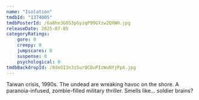 ```yaml
---
name: "Isolation"
tmdbId: "1374005"
tmdbPosterId: /6a8he3GOS3pGyzqP99GYzw2QXWH.jpg
releaseDate: 2025-07-05
categoryRatings:
    gore: 0
    creepy: 0
    jumpscares: 0
    suspense: 0
    psychological: 0
tmdbBackdropId: /8deGI3n3z5urQCDuPIzWuNYjPpX.jpg
---
```

Taiwan crisis, 1990s. The undead are wreaking havoc on the shore. A paranoia-infused, zombie-filled military thriller. Smells like… soldier brains?
